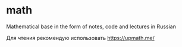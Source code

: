 # math

Mathematical base in the form of notes, code and lectures in Russian

Для чтения рекомендую использовать https://upmath.me/